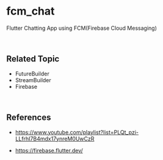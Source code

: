 # fcm_chat

Flutter Chatting App using FCM(Firebase Cloud Messaging)


</br>

## Related Topic
- FutureBuilder
- StreamBuilder
- Firebase

</br>

## References
- https://www.youtube.com/playlist?list=PLQt_pzi-LLfrhI7B4mdx17ynreM0UwCzR

- https://firebase.flutter.dev/